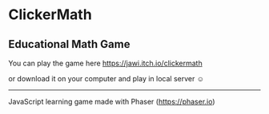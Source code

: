 # ClickerMath
## Educational Math Game

You can play the game here
https://jawi.itch.io/clickermath

or download it on your computer and play in local server ☺️



----
JavaScript learning game made with Phaser (https://phaser.io)
